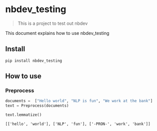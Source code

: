 # nbdev_testing
> This is a project to test out nbdev


This document explains how to use nbdev_testing

## Install

`pip install nbdev_testing`

## How to use

### Preprocess

```python
documents =  ["Hello world", "NLP is fun", "We work at the bank"]
text = Preprocess(documents)
```

```python
text.lemmatize()
```




    [['hello', 'world'], ['NLP', 'fun'], ['-PRON-', 'work', 'bank']]


